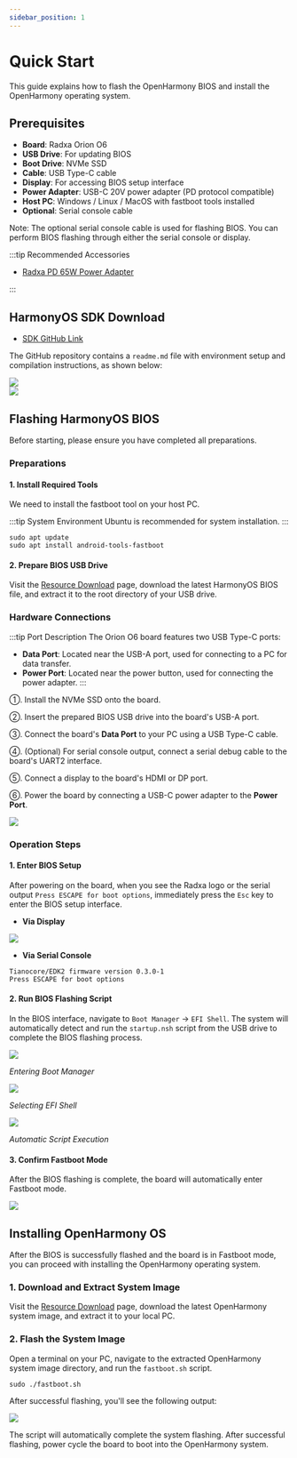 ```yaml
---
sidebar_position: 1
---
```


# Quick Start

This guide explains how to flash the OpenHarmony BIOS and install the OpenHarmony operating system.

## Prerequisites

- **Board**: Radxa Orion O6
- **USB Drive**: For updating BIOS
- **Boot Drive**: NVMe SSD
- **Cable**: USB Type-C cable
- **Display**: For accessing BIOS setup interface
- **Power Adapter**: USB-C 20V power adapter (PD protocol compatible)
- **Host PC**: Windows / Linux / MacOS with fastboot tools installed
- **Optional**: Serial console cable

Note: The optional serial console cable is used for flashing BIOS. You can perform BIOS flashing through either the serial console or display.

:::tip Recommended Accessories

- [Radxa PD 65W Power Adapter](https://radxa.com/products/accessories/power-pd-65w)

:::

## HarmonyOS SDK Download

- [SDK GitHub Link](https://github.com/radxa/cix-openharmony-manifests)

The GitHub repository contains a `readme.md` file with environment setup and compilation instructions, as shown below:

<div style={{textAlign: 'center'}}>
    <img src="/en/img/o6/harmony/readme-harmony-0.webp" style={{width: '100%', maxWidth: '600px'}} />
</div>

<div style={{textAlign: 'center'}}>
    <img src="/en/img/o6/harmony/readme-harmony-1.webp" style={{width: '100%', maxWidth: '600px'}} />
</div>

## Flashing HarmonyOS BIOS

Before starting, please ensure you have completed all preparations.

### Preparations

#### 1. Install Required Tools

We need to install the fastboot tool on your host PC.

:::tip System Environment
Ubuntu is recommended for system installation.
:::

<NewCodeBlock tip="Ubuntu-PC$" type="device">

```
sudo apt update
sudo apt install android-tools-fastboot
```

</NewCodeBlock>

#### 2. Prepare BIOS USB Drive

Visit the [Resource Download](../download.md#openharmony) page, download the latest HarmonyOS BIOS file, and extract it to the root directory of your USB drive.

### Hardware Connections

:::tip Port Description
The Orion O6 board features two USB Type-C ports:

- **Data Port**: Located near the USB-A port, used for connecting to a PC for data transfer.
- **Power Port**: Located near the power button, used for connecting the power adapter.
  :::

①. Install the NVMe SSD onto the board.

②. Insert the prepared BIOS USB drive into the board's USB-A port.

③. Connect the board's **Data Port** to your PC using a USB Type-C cable.

④. (Optional) For serial console output, connect a serial debug cable to the board's UART2 interface.

⑤. Connect a display to the board's HDMI or DP port.

⑥. Power the board by connecting a USB-C power adapter to the **Power Port**.

<div style={{textAlign: 'center'}}>
    <img src="/en/img/o6/android/android-install-system.webp" style={{width: '100%', maxWidth: '1200px'}} />
</div>

### Operation Steps

#### 1. Enter BIOS Setup

After powering on the board, when you see the Radxa logo or the serial output `Press ESCAPE for boot options`, immediately press the `Esc` key to enter the BIOS setup interface.

- **Via Display**

<div style={{textAlign: 'center'}}>
    <img src="/en/img/o6/android/burn-bios-go.webp" style={{width: '50%', maxWidth: '1200px'}} />
</div>

- **Via Serial Console**

```
Tianocore/EDK2 firmware version 0.3.0-1
Press ESCAPE for boot options
```

#### 2. Run BIOS Flashing Script

In the BIOS interface, navigate to `Boot Manager` -> `EFI Shell`. The system will automatically detect and run the `startup.nsh` script from the USB drive to complete the BIOS flashing process.

<div style={{textAlign: 'center'}}>
    <img src="/en/img/o6/android/burn-bios-manager.webp" style={{width: '100%', maxWidth: '600px'}} />
</div>

_Entering Boot Manager_

<div style={{textAlign: 'center'}}>
    <img src="/en/img/o6/android/burn-bios-efi.webp" style={{width: '100%', maxWidth: '600px'}} />
</div>

_Selecting EFI Shell_

<div style={{textAlign: 'center'}}>
    <img src="/en/img/o6/android/burn-bios-sh.webp" style={{width: '100%', maxWidth: '600px'}} />
</div>

_Automatic Script Execution_

#### 3. Confirm Fastboot Mode

After the BIOS flashing is complete, the board will automatically enter Fastboot mode.

<div style={{textAlign: 'center'}}>
    <img src="/en/img/o6/harmony/burn-harmony-bios.webp" style={{width: '100%', maxWidth: '600px'}} />
</div>

## Installing OpenHarmony OS

After the BIOS is successfully flashed and the board is in Fastboot mode, you can proceed with installing the OpenHarmony operating system.

### 1. Download and Extract System Image

Visit the [Resource Download](../download.md#openharmony) page, download the latest OpenHarmony system image, and extract it to your local PC.

### 2. Flash the System Image

Open a terminal on your PC, navigate to the extracted OpenHarmony system image directory, and run the `fastboot.sh` script.

<NewCodeBlock tip="Ubuntu-PC$" type="device">

```
sudo ./fastboot.sh
```

</NewCodeBlock>

After successful flashing, you'll see the following output:

<div style={{textAlign: 'center'}}>
    <img src="/en/img/o6/harmony/burn-harmony-img.webp" style={{width: '100%', maxWidth: '600px'}} />
</div>

The script will automatically complete the system flashing. After successful flashing, power cycle the board to boot into the OpenHarmony system.

